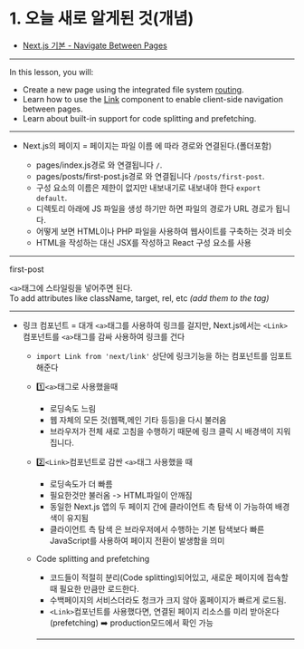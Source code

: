 # 1. 오늘 새로 알게된 것(개념) <br />

- [Next.js 기본 - Navigate Between Pages ](https://nextjs.org/learn/basics/navigate-between-pages) <br />

<hr />

In this lesson, you will:<br />

- Create a new page using the integrated file system [routing](https://nextjs.org/docs/routing/introduction).<br />
- Learn how to use the [Link](https://nextjs.org/docs/api-reference/next/link) component to enable client-side navigation between pages.<br />
- Learn about built-in support for code splitting and prefetching.<br />

<hr />

- Next.js의 페이지 = 페이지는 파일 이름 에 따라 경로와 연결된다.(폴더포함) <br />

  - pages/index.js경로 와 연결됩니다 `/`. <br />
  - pages/posts/first-post.js경로 와 연결됩니다 `/posts/first-post`. <br />
  - 구성 요소의 이름은 제한이 없지만 내보내기로 내보내야 한다 `export default`. <br />
  - 디렉토리 아래에 JS 파일을 생성 하기만 하면 파일의 경로가 URL 경로가 됩니다. <br />
  - 어떻게 보면 HTML이나 PHP 파일을 사용하여 웹사이트를 구축하는 것과 비슷 <br />
  - HTML을 작성하는 대신 JSX를 작성하고 React 구성 요소를 사용 <br />

<hr />

<Link href="/posts/first-post">
    <a>first-post</a>
</Link>

<br />
 
`<a>`태그에 스타일링을 넣어주면 된다. <br />
To add attributes like className, target, rel, etc *(add them to the <a> tag)* <br />
  
<hr />
  
- 링크 컴포넌트 = 대개 `<a>`태그를 사용하여 링크를 걸지만, Next.js에서는 `<Link>`컴포넌트를 `<a>`태그를 감싸 사용하여 링크를 건다 <br />

  - `import Link from 'next/link'` 상단에 링크기능을 하는 컴포넌트를 임포트해준다 <br />

  - 1️⃣`<a>`태그로 사용했을때 <br />

    - 로딩속도 느림 <br />
    - 웹 자체의 모든 것(웹팩,메인 기타 등등)을 다시 불러옴 <br />
    - 브라우저가 전체 새로 고침을 수행하기 때문에 링크 클릭 시 배경색이 지워집니다. <br >

  - 2️⃣`<Link>`컴포넌트로 감싼 `<a>`태그 사용했을 때 <br />

    - 로딩속도가 더 빠름 <br />
    - 필요한것만 불러옴 -> HTML파일이 안깨짐 <br />
    - 동일한 Next.js 앱의 두 페이지 간에 클라이언트 측 탐색 이 가능하여 배경색이 유지됨 <br />
    - 클라이언트 측 탐색 은 브라우저에서 수행하는 기본 탐색보다 빠른 JavaScript를 사용하여 페이지 전환이 발생함을 의미 <br />

  - Code splitting and prefetching <br />

    - 코드들이 적절히 분리(Code splitting)되어있고, 새로운 페이지에 접속할 때 필요한 만큼만 로드한다. <br />
    - 수백페이지의 서비스더라도 청크가 크지 않아 홈페이지가 빠르게 로드됨. <br />
    - `<Link>`컴포넌트를 사용했다면, 연결된 페이지 리소스를 미리 받아온다(prefetching) ➡️ production모드에서 확인 가능 <br />

    <hr />
